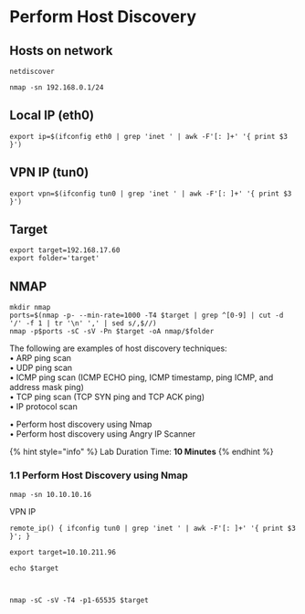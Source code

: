 # Perform Host Discovery

## Hosts on network
```
netdiscover
```
```
nmap -sn 192.168.0.1/24
```

## Local IP (eth0)
```
export ip=$(ifconfig eth0 | grep 'inet ' | awk -F'[: ]+' '{ print $3 }')
```

## VPN IP (tun0)
```
export vpn=$(ifconfig tun0 | grep 'inet ' | awk -F'[: ]+' '{ print $3 }')
```

## Target
```
export target=192.168.17.60
export folder='target'
```

## NMAP
```
mkdir nmap
ports=$(nmap -p- --min-rate=1000 -T4 $target | grep ^[0-9] | cut -d '/' -f 1 | tr '\n' ',' | sed s/,$//)
nmap -p$ports -sC -sV -Pn $target -oA nmap/$folder
```





The following are examples of host discovery techniques:\
• ARP ping scan\
• UDP ping scan\
• ICMP ping scan (ICMP ECHO ping, ICMP timestamp, ping ICMP, and address mask ping)\
• TCP ping scan (TCP SYN ping and TCP ACK ping)\
• IP protocol scan

• Perform host discovery using Nmap\
• Perform host discovery using Angry IP Scanner

{% hint style="info" %}
Lab Duration Time: **10 Minutes**
{% endhint %}

### 1.1 Perform Host Discovery using Nmap

```
nmap -sn 10.10.10.16
```

















VPN IP
```
remote_ip() { ifconfig tun0 | grep 'inet ' | awk -F'[: ]+' '{ print $3 }'; }

export target=10.10.211.96

echo $target



nmap -sC -sV -T4 -p1-65535 $target
